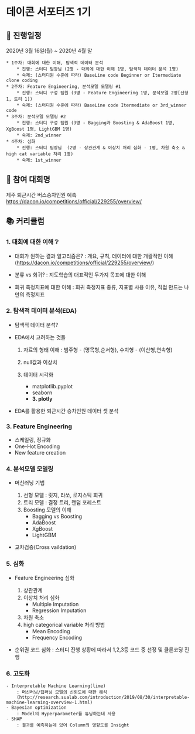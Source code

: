 # 데이콘 서포터즈 1기

## :calendar: 진행일정
2020년 3월 16일(월) ~ 2020년 4월 말

	* 1주차: 대회에 대한 이해, 탐색적 데이터 분석
		* 진행: 스터디 팀장님 (2명 - 대회에 대한 이해 1명, 탐색적 데이터 분석 1명)
		* 숙제: (스터디원 수준에 따라) BaseLine code Beginner or Itermediate clone coding
	* 2주차: Feature Engineering, 분석모델 모델링 #1
		* 진행: 스터디 구성 팀원 (3명 - Feature Engineering 1명, 분석모델 2명[선형 1, 트리 1])
		* 숙제: (스터디원 수준에 따라) BaseLine code Itermediate or 3rd_winner code
	* 3주차: 분석모델 모델링 #2
		* 진행: 스터디 구성 팀원 (3명 - Bagging과 Boosting & AdaBoost 1명, XgBoost 1명, LightGBM 1명)
		* 숙제: 2nd_winner
	* 4주차: 심화
		* 진행: 스터디 팀장님  (2명 - 상관관계 & 이상치 처리 심화 - 1명, 차원 축소 & high cat variable 처리 1명)
		* 숙제: 1st_winner

## :bus: 참여 대회명
제주 퇴근시간 버스승차인원 예측
	https://dacon.io/competitions/official/229255/overview/
	
## :books: 커리큘럼

### 1. 대회에 대한 이해 :grey_question:
 - 대회가 원하는 결과 알고리즘은?
	: 개요, 규칙, 데이터에 대한 개괄적인 이해
	(https://dacon.io/competitions/official/229255/overview/)
	
 - 분류 vs 회귀?
	: 지도학습의 대표적인 두가지 목표에 대한 이해

 - 회귀 측정지표에 대한 이해
	: 회귀 측정지표 종류, 지표별 사용 이유, 직접 만드는 나만의 측정지표
	
### 2. 탐색적 데이터 분석(EDA)
 - 탐색적 데이터 분석?
 
 - EDA에서 고려하는 것들
	1. 자료의 형태 이해
		: 범주형 - (명목형,순서형), 수치형 - (이산형,연속형)
		
	2. null값과 이상치

	3. 데이터 시각화
		* matplotlib.pyplot
		* seaborn
		* **3. plotly**

 - EDA를 활용한 퇴근시간 승차인원 데이터 셋 분석
 
### 3. Feature	 Engineering
 - 스케일링, 정규화
 - One-Hot Encoding
 - New feature creation
 
### 4. 분석모델 모델링
 - 머신러닝 기법
	1. 선형 모델
		: 릿지, 라쏘, 로지스틱 회귀
	2. 트리 모델
		: 결정 트리, 랜덤 포레스트
	3. Boosting 모델의 이해
	    * Bagging vs Boosting
		* AdaBoost
		* XgBoost
		* LightGBM
		
 - 교차검증(Cross vaildation)
 
### 5. 심화
 - Feature Engineering 심화
	1. 상관관계
	2. 이상치 처리 심화
		* Multiple Imputation
		* Regression Imputation
	3. 차원 축소
	4. high categorical variable 처리 방법
		* Mean Encoding
		* Frequency Encoding
		
 - 순위권 코드 심화
	: 스터디 진행 상황에 따라서 1,2,3등 코드 중 선정 및 클론코딩 진행
	
### 6. 고도화
	- Interpretable Machine Learning(lime)
		: 머신러닝/딥러닝 모델의 신뢰도에 대한 해석
		(http://research.sualab.com/introduction/2019/08/30/interpretable-machine-learning-overview-1.html)
	- Bayesian optimization
		: Model의 Hyperparameter를 튜닝하는데 사용
	- SHAP
		: 결과를 예측하는데 있어 Column의 영향도를 Insight